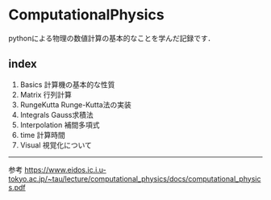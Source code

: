# ComputationalPhysics
pythonによる物理の数値計算の基本的なことを学んだ記録です．

## index
1. Basics 計算機の基本的な性質
2. Matrix 行列計算
3. RungeKutta Runge-Kutta法の実装
4. Integrals Gauss求積法
5. Interpolation 補間多項式
6. time 計算時間
7. Visual 視覚化について

---
参考 https://www.eidos.ic.i.u-tokyo.ac.jp/~tau/lecture/computational_physics/docs/computational_physics.pdf

